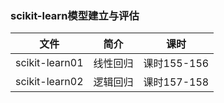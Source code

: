 ### scikit-learn模型建立与评估

|文件|简介|课时|
|---|---|---|
|scikit-learn01|线性回归|课时155-156|
|scikit-learn02|逻辑回归|课时157-158|